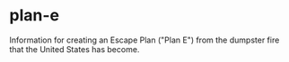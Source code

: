 # plan-e
Information for creating an Escape Plan ("Plan E") from the dumpster fire that the United States has become.
